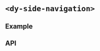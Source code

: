 # `<dy-side-navigation>`

## Example

<gbp-example
  name="dy-side-navigation"
  props='{"style": "width: 240px;", "items": [{"title": "Page 1"}, {"title": "Page 2"}, {"title": "Page 3"}]}'
  src="https://jspm.dev/duoyun-ui/elements/side-navigation"></gbp-example>

## API

<gbp-api src="/src/elements/side-navigation.ts"></gbp-api>
